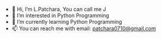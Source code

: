 - 👋 Hi, I’m L.Patchara, You can call me J
- 👀 I’m interested in Python Programming
- 🌱 I’m currently learning Python Programming 
- 📫 You can reach me with email: patchara0710@gmail.com

